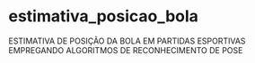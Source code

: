 # estimativa_posicao_bola
ESTIMATIVA DE POSIÇÃO DA BOLA EM PARTIDAS  ESPORTIVAS EMPREGANDO ALGORITMOS DE RECONHECIMENTO DE POSE
